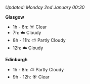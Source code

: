 *Updated: Monday 2nd January 00:30*

**Glasgow**

* 1h - 6h: :sunny: Clear
* 7h: :cloud: Cloudy
* 8h - 11h: :partly_sunny: Partly Cloudy
* 12h: :cloud: Cloudy

**Edinburgh**

* 1h - 8h: :partly_sunny: Partly Cloudy
* 9h - 12h: :sunny: Clear
